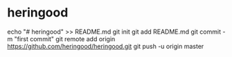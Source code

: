 # heringood
echo "# heringood" >> README.md
git init
git add README.md
git commit -m "first commit"
git remote add origin https://github.com/heringood/heringood.git
git push -u origin master
